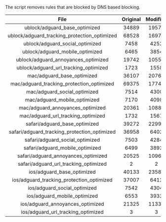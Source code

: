 The script removes rules that are blocked by DNS based blocking.


| File | Original | Modified |
|:----:|:-----:|:-----:|
| ublock/adguard_base_optimized | 34889 | 19572 |
| ublock/adguard_tracking_protection_optimized | 68528 | 16976 |
| ublock/adguard_social_optimized | 7458 | 4252 |
| ublock/adguard_mobile_optimized | 6465 | 3854 |
| ublock/adguard_annoyances_optimized | 19742 | 10556 |
| ublock/adguard_url_tracking_optimized | 1723 | 1558 |
| mac/adguard_base_optimized | 36107 | 20767 |
| mac/adguard_tracking_protection_optimized | 69375 | 17749 |
| mac/adguard_social_optimized | 7514 | 4300 |
| mac/adguard_mobile_optimized | 7170 | 4098 |
| mac/adguard_annoyances_optimized | 20361 | 10886 |
| mac/adguard_url_tracking_optimized | 1732 | 1567 |
| safari/adguard_base_optimized | 39272 | 22991 |
| safari/adguard_tracking_protection_optimized | 36958 | 6402 |
| safari/adguard_social_optimized | 7503 | 4284 |
| safari/adguard_mobile_optimized | 6499 | 3892 |
| safari/adguard_annoyances_optimized | 20525 | 10966 |
| safari/adguard_url_tracking_optimized | 2 | 2 |
| ios/adguard_base_optimized | 40133 | 23586 |
| ios/adguard_tracking_protection_optimized | 37007 | 6412 |
| ios/adguard_social_optimized | 7542 | 4304 |
| ios/adguard_mobile_optimized | 6553 | 3932 |
| ios/adguard_annoyances_optimized | 21325 | 11338 |
| ios/adguard_url_tracking_optimized | 3 | 3 |
